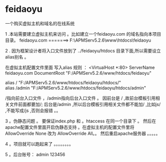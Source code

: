 feidaoyu
========

一个购买虚拟主机和域名的在线系统

1 .本站需要建立虚拟主机来访问 。比如建立一个feidaoyu.com 的域名指向本项目目录。
feidaoyu.com =======> F:\APMServ5.2.6\www\htdocs\feidaoyu


2 . 因为框架设计者将入口文件放到了 ../feidaoyu/htdocs 目录下面,所以需要设立alias别名 。

在虚拟主机配置文件里面 写入alias 规则 ：
<VirtualHost *:80>
 ServerName feidaoyu.com
 DocumentRoot "F:/APMServ5.2.6/www/htdocs/feidaoyu"
 
 alias / "F:/APMServ5.2.6/www/htdocs/feidaoyu/htdocs/"
 <br>
 alias /admin "F:/APMServ5.2.6/www/htdocs/feidaoyu/htdocs/admin"

/指向前台入口文件 ，/admin指向后台入口文件 。 因前台是 / ,故前台模板引用相关文件前面都要加/;
后台是/admin ,所以后台模板引用相关文件都不能加/ ,比如js/ ,不能写成/js ,否则会报错 。。



3 。伪静态问题 。
要保证index.php 和 。htaccess 在同一个目录下 。
然后在apache配置文件里面开启伪静态支持 。在虚拟主机的配置文件里将 AllowOverride None 改为 AllowOverride All。。
然后重启apache服务器 。。。。。

4 。项目就可以跑起来了 。。。。。。。。


5 。后台账号： admin  123456

